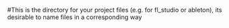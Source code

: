 #This is the directory for your project files (e.g. for fl_studio or ableton), its desirable to name files in a corresponding way
